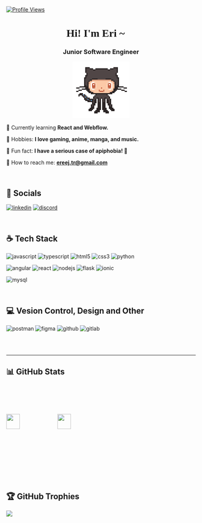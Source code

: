 <a href="https://visitcount.itsvg.in">
    <img style="vertical-align: middle" src="https://visitcount.itsvg.in/api?id=ereej&icon=4&color=12" alt="Profile Views">
</a>
<h1 align="center" style="font-family: Playfair Display;">Hi! I'm Eri ~ 🍉</h1>

<h3 align="center">Junior Software Engineer</h3>

<p align="center">
  <img width="150px" height="150px" src="https://github.com/ereej/ereej/blob/fc0757566e8a552aefeba1910340844f57855090/git.gif">
</p>

🌱 Currently learning **React and Webflow.**

🎸 Hobbies: **I love gaming, anime, manga, and music.**

💭 Fun fact: **I have a serious case of apiphobia! 🐝**

📨 How to reach me: **ereej.tr@gmail.com**

</br>

## 💬 Socials
<p align="left">
  <a href="https://linkedin.com/in/erij-tarhouni-bb0b151b2/" target="blank"><img alt="linkedin" src="https://img.shields.io/badge/linkedin-%230077B5.svg?style=for-the-badge&logo=linkedin&logoColor=white)"/></a>
  <a href="https://discord.gg/ereej#8729" target="blank"><img alt="discord" src="https://img.shields.io/badge/Discord-%235865F2.svg?style=for-the-badge&logo=discord&logoColor=white"/></a>
</p>

</br>

## ☕️ Tech Stack
<p>
  <img alt="javascript" src="https://img.shields.io/badge/javascript-%23323330.svg?style=for-the-badge&logo=javascript&logoColor=%23F7DF1E"/>
  <img alt="typescript" src="https://img.shields.io/badge/typescript-%23007ACC.svg?style=for-the-badge&logo=typescript&logoColor=white"/>
  <img alt="html5" src="https://img.shields.io/badge/html5-%23E34F26.svg?style=for-the-badge&logo=html5&logoColor=white"/>
  <img alt="css3" src="https://img.shields.io/badge/css3-%231572B6.svg?style=for-the-badge&logo=css3&logoColor=white"/>
  <img alt="python" src="https://img.shields.io/badge/python-3670A0?style=for-the-badge&logo=python&logoColor=ffdd54"/>
</p>
<p>
  <img alt="angular" src="https://img.shields.io/badge/angular-%23DD0031.svg?style=for-the-badge&logo=angular&logoColor=white"/>
  <img alt="react" src="https://img.shields.io/badge/react-%2320232a.svg?style=for-the-badge&logo=react&logoColor=%2361DAFB"/>
  <img alt="nodejs" src="https://img.shields.io/badge/node.js-6DA55F?style=for-the-badge&logo=node.js&logoColor=white"/>
  <img alt="flask" src="https://img.shields.io/badge/flask-%23000.svg?style=for-the-badge&logo=flask&logoColor=white"/>
  <img alt="ionic" src="https://img.shields.io/badge/Ionic-%233880FF.svg?style=for-the-badge&logo=Ionic&logoColor=white"/>
</p>
<p>
<img alt="mysql" src="https://img.shields.io/badge/mysql-4479A1.svg?style=for-the-badge&logo=mysql&logoColor=white"/>
</p>

</br>

## 💻 Vesion Control, Design and Other
<p>
<img alt="postman" src="https://img.shields.io/badge/Postman-FF6C37?style=for-the-badge&logo=postman&logoColor=white"/>
<img alt="figma" src="https://img.shields.io/badge/figma-%23F24E1E.svg?style=for-the-badge&logo=figma&logoColor=white"/>
<img alt="github" src="https://img.shields.io/badge/github-%23121011.svg?style=for-the-badge&logo=github&logoColor=white"/>
<img alt="gitlab" src="https://img.shields.io/badge/gitlab-%23181717.svg?style=for-the-badge&logo=gitlab&logoColor=white"/>
</p>

</br></br>
____________________________________________________________________________________________________________________________________________________________

## 📊 GitHub Stats

<div style="display: inline-block; align-items: center; width: 45%; height: 250px; display: flex; justify-content: space-between;">
  <img src="https://github-readme-stats.vercel.app/api?username=ereej&theme=catppuccin_mocha&hide_border=false&include_all_commits=false&count_private=false" style="object-fit: cover; width: 40%; height: 40%;" />
  <img src="https://github-readme-streak-stats.herokuapp.com/?user=ereej&theme=catppuccin_mocha&hide_border=false" style="object-fit: cover; width: 40%; height: 40%;" />
</div>


## 🏆 GitHub Trophies
![](https://github-profile-trophy.vercel.app/?username=ereej&theme=catppuccin_mocha&no-frame=false&no-bg=true&margin-w=4)
